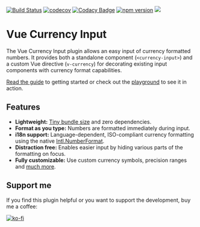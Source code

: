 [![Build Status](https://travis-ci.com/dm4t2/vue-currency-input.svg?branch=master)](https://travis-ci.com/dm4t2/vue-currency-input)
[![codecov](https://codecov.io/gh/dm4t2/vue-currency-input/branch/master/graph/badge.svg)](https://codecov.io/gh/dm4t2/vue-currency-input)
[![Codacy Badge](https://api.codacy.com/project/badge/Grade/f094b44873724daf98afa67f8f68c456)](https://www.codacy.com/manual/dm4t2/vue-currency-input)
[![npm version](https://badge.fury.io/js/vue-currency-input.svg)](https://badge.fury.io/js/vue-currency-input)
![](https://img.shields.io/npm/l/vue-currency-input.svg)

# Vue Currency Input
The Vue Currency Input plugin allows an easy input of currency formatted numbers. It provides both a standalone component (`<currency-input>`) and a custom Vue directive (`v-currency`) for decorating existing input components with currency format capabilities.

[Read the guide](https://dm4t2.github.io/vue-currency-input/guide/) to getting started or check out the [playground](https://dm4t2.github.io/vue-currency-input/playgound/) to see it in action.

## Features
* **Lightweight:** [Tiny bundle size](https://bundlephobia.com/result?p=vue-currency-input) and zero dependencies.
* **Format as you type:** Numbers are formatted immediately during input.
* **i18n support:** Language-dependent, ISO-compliant currency formatting using the native [Intl.NumberFormat](https://developer.mozilla.org/de/docs/Web/JavaScript/Reference/Global_Objects/NumberFormat).
* **Distraction free:** Enables easier input by hiding various parts of the formatting on focus.
* **Fully customizable:** Use custom currency symbols, precision ranges and [much more](https://dm4t2.github.io/vue-currency-input/config/).

## Support me
If you find this plugin helpful or you want to support the development, buy me a coffee:

[![ko-fi](https://www.ko-fi.com/img/githubbutton_sm.svg)](https://ko-fi.com/D1D6SXEA)
